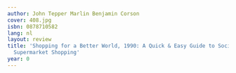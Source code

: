```yaml
---
author: John Tepper Marlin Benjamin Corson
cover: 408.jpg
isbn: 0878710582
lang: nl
layout: review
title: 'Shopping for a Better World, 1990: A Quick & Easy Guide to Socially Responsible
  Supermarket Shopping'
year: 0
---
```


